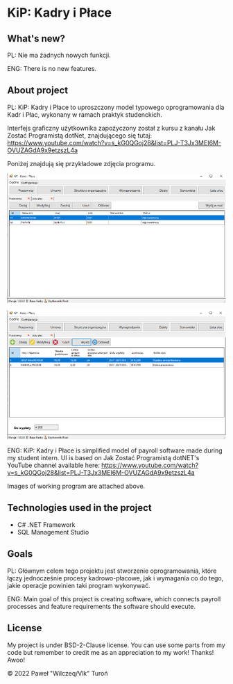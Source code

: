 # KiP: Kadry i Płace

## What's new?

PL: Nie ma żadnych nowych funkcji.

ENG: There is no new features.

## About project

PL: KiP: Kadry i Płace to uproszczony model typowego oprogramowania dla Kadr i Płac, wykonany w ramach
praktyk studenckich.

Interfejs graficzny użytkownika zapożyczony został z kursu z kanału Jak Zostać Programistą dotNet, znajdującego się tutaj: https://www.youtube.com/watch?v=s_kG0QGoj28&list=PLJ-T3Jx3MEI6M-OVUZAGdA9x9etzszL4a

Poniżej znajdują się przykładowe zdjęcia programu.

![img01](/images/01.png)

![img02](/images/02.png)

ENG: KiP: Kadry i Płace is simplified model of payroll software made during my student intern. UI is based on Jak Zostać Programistą dotNET's YouTube channel available here: https://www.youtube.com/watch?v=s_kG0QGoj28&list=PLJ-T3Jx3MEI6M-OVUZAGdA9x9etzszL4a

Images of working program are attached above.

## Technologies used in the project

* C# .NET Framework
* SQL Management Studio 

## Goals

PL: Głównym celem tego projektu jest stworzenie oprogramowania, które łączy jednocześnie procesy kadrowo-płacowe, jak i wymagania co do tego, jakie operacje powinien taki program wykonywać.

ENG: Main goal of this project is creating software, which connects payroll processes and feature requirements the software should execute.

## License

My project is under BSD-2-Clause license. You can use some parts from my code but remember to credit me as an appreciation to my work! Thanks! Awoo!

© 2022 Paweł "Wilczeq/Vlk" Turoń
